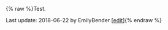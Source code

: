 {% raw %}Test.

Last update: 2018-06-22 by EmilyBender [[edit](https://github.com/delph-in/docs/wiki/DiderotAlgebraDevelopment/_edit)]{% endraw %}